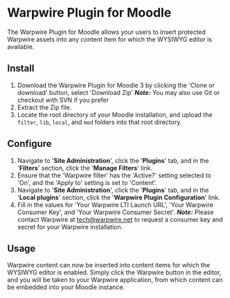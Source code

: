 # Warpwire Plugin for Moodle
The Warpwire Plugin for Moodle allows your users to insert protected Warpwire assets into any content item for which the WYSIWYG editor is available.

## Install
1. Download the Warpwire Plugin for Moodle 3 by clicking the 'Clone or download' button, select 'Download Zip'
   ***Note:*** You may also use Git or checkout with SVN if you prefer
2. Extract the Zip file.
3. Locate the root directory of your Moodle installation, and upload the ```filter```, ```lib```, ```local```, and ```mod``` folders into that root directory.

## Configure
1. Navigate to '**Site Administration**', click the '**Plugins**' tab, and in the '**Filters**' section, click the '**Manage Filters**' link.
2. Ensure that the 'Warpwire filter' has the 'Active?' setting selected to 'On', and the 'Apply to' setting is set to 'Content'.
3. Navigate to '**Site Administration**', click the '**Plugins**' tab, and in the '**Local plugins**' section, click the '**Warpwire Plugin Configuration**' link.
4. Fill in the values for 'Your Warpwire LTI Launch URL', 'Your Warpwire Consumer Key', and 'Your Warpwire Consumer Secret'.
   ***Note:*** Please contact Warpwire at tech@warpwire.net to request a consumer key and secret for your Warpwire installation.

## Usage
Warpwire content can now be inserted into content items for which the WYSIWYG editor is enabled. Simply click the Warpwire button in the editor, and you will be taken to your Warpwire application, from which content can be embedded into your Moodle instance.
